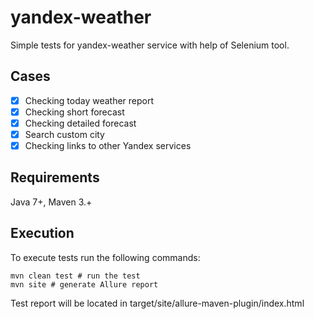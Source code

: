 yandex-weather
==============

Simple tests for yandex-weather service with help of Selenium tool.

Cases
-----
- [x] Checking today weather report
- [x] Checking short forecast
- [x] Checking detailed forecast
- [x] Search custom city
- [x] Checking links to other Yandex services

Requirements
------------
Java 7+, Maven 3.+

Execution
---------
To execute tests run the following commands:

    mvn clean test # run the test
    mvn site # generate Allure report

Test report will be located in target/site/allure-maven-plugin/index.html
